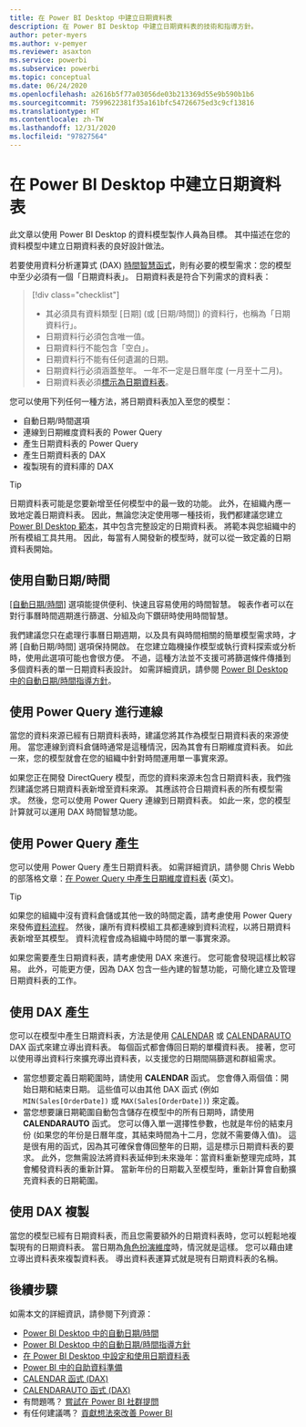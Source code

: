 ```yaml
---
title: 在 Power BI Desktop 中建立日期資料表
description: 在 Power BI Desktop 中建立日期資料表的技術和指導方針。
author: peter-myers
ms.author: v-pemyer
ms.reviewer: asaxton
ms.service: powerbi
ms.subservice: powerbi
ms.topic: conceptual
ms.date: 06/24/2020
ms.openlocfilehash: a2616b5f77a03056de03b213369d55e9b590b1b6
ms.sourcegitcommit: 7599622381f35a161bfc54726675ed3c9cf13816
ms.translationtype: HT
ms.contentlocale: zh-TW
ms.lasthandoff: 12/31/2020
ms.locfileid: "97827564"
---
```

# <a name="create-date-tables-in-power-bi-desktop"></a>在 Power BI Desktop 中建立日期資料表

此文章以使用 Power BI Desktop 的資料模型製作人員為目標。 其中描述在您的資料模型中建立日期資料表的良好設計做法。

若要使用資料分析運算式 (DAX) [時間智慧函式](/dax/time-intelligence-functions-dax)，則有必要的模型需求：您的模型中至少必須有一個「日期資料表」。 日期資料表是符合下列需求的資料表：

> [!div class="checklist"]
> - 其必須具有資料類型 [日期] (或 [日期/時間]) 的資料行，也稱為「日期資料行」。
> - 日期資料行必須包含唯一值。
> - 日期資料行不能包含「空白」。
> - 日期資料行不能有任何遺漏的日期。
> - 日期資料行必須涵蓋整年。 一年不一定是日曆年度 (一月至十二月)。
> - 日期資料表必須[標示為日期資料表](../transform-model/desktop-date-tables.md#setting-your-own-date-table)。

您可以使用下列任何一種方法，將日期資料表加入至您的模型：

- 自動日期/時間選項
- 連線到日期維度資料表的 Power Query
- 產生日期資料表的 Power Query
- 產生日期資料表的 DAX
- 複製現有的資料庫的 DAX

> [!TIP]
> 日期資料表可能是您要新增至任何模型中的最一致的功能。 此外，在組織內應一致地定義日期資料表。 因此，無論您決定使用哪一種技術，我們都建議您建立 [Power BI Desktop 範本](../create-reports/desktop-templates.md)，其中包含完整設定的日期資料表。 將範本與您組織中的所有模組工具共用。 因此，每當有人開發新的模型時，就可以從一致定義的日期資料表開始。

## <a name="use-auto-datetime"></a>使用自動日期/時間

[[自動日期/時間]](../transform-model/desktop-auto-date-time.md) 選項能提供便利、快速且容易使用的時間智慧。 報表作者可以在對行事曆時間週期進行篩選、分組及向下鑽研時使用時間智慧。

我們建議您只在處理行事曆日期週期，以及具有與時間相關的簡單模型需求時，才將 [自動日期/時間] 選項保持開啟。 在您建立臨機操作模型或執行資料探索或分析時，使用此選項可能也會很方便。 不過，這種方法並不支援可將篩選條件傳播到多個資料表的單一日期資料表設計。 如需詳細資訊，請參閱 [Power BI Desktop 中的自動日期/時間指導方針](auto-date-time.md)。

## <a name="connect-with-power-query"></a>使用 Power Query 進行連線

當您的資料來源已經有日期資料表時，建議您將其作為模型日期資料表的來源使用。 當您連線到資料倉儲時通常是這種情況，因為其會有日期維度資料表。 如此一來，您的模型就會在您的組織中針對時間運用單一事實來源。

如果您正在開發 DirectQuery 模型，而您的資料來源未包含日期資料表，我們強烈建議您將日期資料表新增至資料來源。 其應該符合日期資料表的所有模型需求。 然後，您可以使用 Power Query 連線到日期資料表。 如此一來，您的模型計算就可以運用 DAX 時間智慧功能。

## <a name="generate-with-power-query"></a>使用 Power Query 產生

您可以使用 Power Query 產生日期資料表。 如需詳細資訊，請參閱 Chris Webb 的部落格文章：[在 Power Query 中產生日期維度資料表](https://blog.crossjoin.co.uk/2013/11/19/generating-a-date-dimension-table-in-power-query/) \(英文\)。

> [!TIP]
> 如果您的組織中沒有資料倉儲或其他一致的時間定義，請考慮使用 Power Query 來發佈[資料流程](../transform-model/dataflows/dataflows-introduction-self-service.md)。 然後，讓所有資料模組工具都連線到資料流程，以將日期資料表新增至其模型。 資料流程會成為組織中時間的單一事實來源。

如果您需要產生日期資料表，請考慮使用 DAX 來進行。 您可能會發現這樣比較容易。 此外，可能更方便，因為 DAX 包含一些內建的智慧功能，可簡化建立及管理日期資料表的工作。

## <a name="generate-with-dax"></a>使用 DAX 產生

您可以在模型中產生日期資料表，方法是使用 [CALENDAR](/dax/calendar-function-dax) 或 [CALENDARAUTO](/dax/calendarauto-function-dax) DAX 函式來建立導出資料表。 每個函式都會傳回日期的單欄資料表。 接著，您可以使用導出資料行來擴充導出資料表，以支援您的日期間隔篩選和群組需求。

- 當您想要定義日期範圍時，請使用 **CALENDAR** 函式。 您會傳入兩個值：開始日期和結束日期。 這些值可以由其他 DAX 函式 (例如 `MIN(Sales[OrderDate])` 或 `MAX(Sales[OrderDate])`) 來定義。
- 當您想要讓日期範圍自動包含儲存在模型中的所有日期時，請使用 **CALENDARAUTO** 函式。 您可以傳入單一選擇性參數，也就是年份的結束月份 (如果您的年份是日曆年度，其結束時間為十二月，您就不需要傳入值)。 這是很有用的函式，因為其可確保會傳回整年的日期，這是標示日期資料表的要求。 此外，您無需設法將資料表延伸到未來幾年：當資料重新整理完成時，其會觸發資料表的重新計算。 當新年份的日期載入至模型時，重新計算會自動擴充資料表的日期範圍。

## <a name="clone-with-dax"></a>使用 DAX 複製

當您的模型已經有日期資料表，而且您需要額外的日期資料表時，您可以輕鬆地複製現有的日期資料表。 當日期為[角色扮演維度](star-schema.md#role-playing-dimensions)時，情況就是這樣。 您可以藉由建立導出資料表來複製資料表。 導出資料表運算式就是現有日期資料表的名稱。

## <a name="next-steps"></a>後續步驟

如需本文的詳細資訊，請參閱下列資源：

- [Power BI Desktop 中的自動日期/時間](../transform-model/desktop-auto-date-time.md)
- [Power BI Desktop 中的自動日期/時間指導方針](auto-date-time.md)
- [在 Power BI Desktop 中設定和使用日期資料表](../transform-model/desktop-date-tables.md)
- [Power BI 中的自助資料準備](../transform-model/dataflows/dataflows-introduction-self-service.md)
- [CALENDAR 函式 (DAX)](/dax/calendar-function-dax)
- [CALENDARAUTO 函式 (DAX)](/dax/calendarauto-function-dax)
- 有問題嗎？ [嘗試在 Power BI 社群提問](https://community.powerbi.com/)
- 有任何建議嗎？ [貢獻想法來改善 Power BI](https://ideas.powerbi.com/)